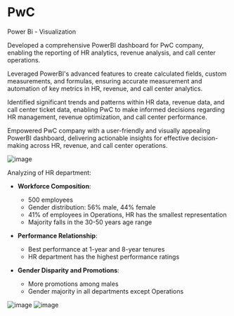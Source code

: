 # PwC

Power Bi - Visualization

Developed a comprehensive PowerBI dashboard for PwC company, enabling the reporting of HR analytics, revenue analysis, and call center operations.

Leveraged PowerBI's advanced features to create calculated fields, custom measurements, and formulas, ensuring accurate measurement and automation of key metrics in HR, revenue, and call center analytics.

Identified significant trends and patterns within HR data, revenue data, and call center ticket data, enabling PwC to make informed decisions regarding HR management, revenue optimization, and call center performance.

Empowered PwC company with a user-friendly and visually appealing PowerBI dashboard, delivering actionable insights for effective decision-making across HR, revenue, and call center operations.

![image](https://github.com/beishenov3197/PwC/assets/112967670/d2e0927b-96ca-4233-987b-cde1d75579a8)

Analyzing of HR department:

- **Workforce Composition**: 
  - 500 employees
  - Gender distribution: 56% male, 44% female
  - 41% of employees in Operations, HR has the smallest representation
  - Majority falls in the 30-50 years age range

- **Performance Relationship**: 
  - Best performance at 1-year and 8-year tenures
  - HR department has the highest performance ratings

- **Gender Disparity and Promotions**: 
  - More promotions among males
  - Gender majority in all departments except Operations


![image](https://github.com/beishenov3197/PwC/assets/112967670/f1375998-ce6f-4270-b88e-1b4cf93c573c)
![image](https://github.com/beishenov3197/PwC/assets/112967670/b623b0fb-1c84-4284-aa08-9825cdff3e20)
